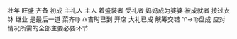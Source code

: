壮年 旺盛 齐备 初成
主礼人 主人 着盛装者 受礼者
妈妈成为婆婆 被成就者 接过衣钵 继业
是最后一道 菜齐♍︎ ♎︎吉时已到 开席
大礼已成 觥筹交错
♈︎→♍︎盘成 应对情况所需的全部主要必要环节
